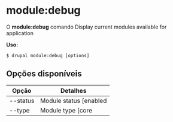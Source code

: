 # module:debug
O **module:debug** comando Display current modules available for application

**Uso:**
```
$ drupal module:debug [options] 
```

## Opções disponíveis
Opção | Detalhes
-------|-------------
--status | Module status [enabled|disabled]
--type | Module type [core|no-core]
